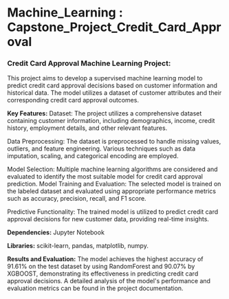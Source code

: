 # Machine_Learning : Capstone_Project_Credit_Card_Approval

### Credit Card Approval Machine Learning Project:
This project aims to develop a supervised machine learning model to predict credit card approval decisions based on customer information and historical data. The model utilizes a dataset of customer attributes and their corresponding credit card approval outcomes.

**Key Features:**
Dataset: The project utilizes a comprehensive dataset containing customer information, including demographics, income, credit history, employment details, and other relevant features.

Data Preprocessing: The dataset is preprocessed to handle missing values, outliers, and feature engineering. Various techniques such as data imputation, scaling, and categorical encoding are employed.

Model Selection: Multiple machine learning algorithms are considered and evaluated to identify the most suitable model for credit card approval prediction.
Model Training and Evaluation: The selected model is trained on the labeled dataset and evaluated using appropriate performance metrics such as accuracy, precision, recall, and F1 score.

Predictive Functionality: The trained model is utilized to predict credit card approval decisions for new customer data, providing real-time insights.

**Dependencies:**
Jupyter Notebook

**Libraries:** scikit-learn,
pandas, matplotlib, numpy.

**Results and Evaluation:**
The model achieves the highest accuracy of 91.61% on the test dataset by using RandomForest and 90.07% by XGBOOST, demonstrating its effectiveness in predicting credit card approval decisions.
A detailed analysis of the model's performance and evaluation metrics can be found in the project documentation.
